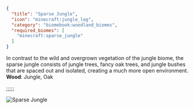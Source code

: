 ```json
{
  "title": "Sparse Jungle",
  "icon": "minecraft:jungle_log",
  "category": "biomebook:woodland_biomes",
  "required_biomes": [
    "minecraft:sparse_jungle"
  ]
}
```

In contrast to the wild and overgrown vegetation of the jungle biome, the sparse jungle consists of jungle trees, fancy oak trees, and jungle bushes that are spaced out and isolated, creating a much more open environment.\
**Wood**: Jungle, Oak

;;;;;

![Sparse Jungle](biomebook:textures/gui/biomes/sparse_jungle.png,fit)